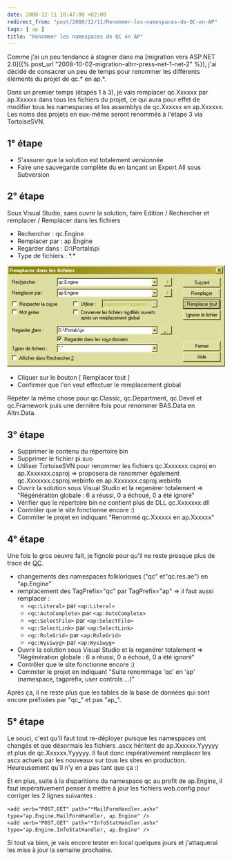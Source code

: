 ```yaml
---
date: 2008-12-11 18:47:00 +02:00
redirect_from: "post/2008/12/11/Renommer-les-namespaces-de-QC-en-AP"
tags: [ ap ]
title: "Renommer les namespaces de QC en AP"
---
```


Comme j'ai un peu tendance à stagner dans ma [migration vers ASP.NET 2.0]({% post_url "2008-10-02-migration-altrr-press-net-1-net-2" %}), j'ai décidé de consacrer un peu de temps
pour renommer les différents éléments du projet de qc.\* en ap.\*.

Dans un premier temps (étapes 1 à 3), je vais remplacer qc.Xxxxxx par
ap.Xxxxxx dans tous les fichiers du projet, ce qui aura pour effet de modifier
tous les namespaces et les assemblys de qc.Xxxxxx en ap.Xxxxxx. Les noms des
projets en eux-même seront renommés à l'étape 3 via TortoiseSVN.

## 1° étape

* S'assurer que la solution est totalement versionnée
* Faire une sauvegarde complète du en lançant un Export All sous
Subversion

## 2° étape

Sous Visual Studio, sans ouvrir la solution, faire Edition / Rechercher et
remplacer / Remplacer dans les fichiers

* Rechercher : qc.Engine
* Remplacer par : ap.Engine
* Regarder dans : D:\Portals\pi
* Type de fichiers : \*.\*

![](/public/2008/renommer-en-ap.png)

* Cliquer sur le bouton [ Remplacer tout ]
* Confirmer que l'on veut effectuer le remplacement global

Répéter la même chose pour qc.Classic, qc.Department, qc.Devel et
qc.Framework puis une dernière fois pour renommer BAS.Data en Altrr.Data.

## 3° étape

* Supprimer le contenu du répertoire bin
* Supprimer le fichier pi.suo
* Utiliser TortoiseSVN pour renommer les fichiers qc.Xxxxxxx.csproj en
ap.Xxxxxxx.csproj => proposera de renommer également
qc.Xxxxxxx.csproj.webinfo en ap.Xxxxxxx.csproj.webinfo
* Ouvrir la solution sous Visual Studio et la regenérer totalement =>
"Régénération globale : 6 a réussi, 0 a échoué, 0 a été ignoré"
* Vérifier que le répertoire bin ne contient plus de DLL qc.Xxxxxxx.dll
* Contrôler que le site fonctionne encore :)
* Commiter le projet en indiquant "Renommé qc.Xxxxxx en ap.Xxxxxx"

## 4° étape

Une fois le gros oeuvre fait, je fignole pour qu'il ne reste presque plus de
trace de [QC](/tags/qc/).

* changements des namespaces folkloriques ("qc" et"qc.res.ae") en
"ap.Engine"
* remplacement des TagPrefix="qc" par TagPrefix="ap" => il faut aussi
remplacer :
  - `<qc:Literal>` par `<ap:Literal>`
  - `<qc:AutoComplete>` par `<ap:AutoComplete>`
  - `<qc:SelectFile>` par `<ap:SelectFile>`
  - `<qc:SelectLink>` par `<ap:SelectLink>`
  - `<qc:RoleGrid>` par `<ap:RoleGrid>`
  - `<qc:Wysiwyg>` par `<ap:Wysiwyg>`
* Ouvrir la solution sous Visual Studio et la regenérer totalement =>
"Régénération globale : 6 a réussi, 0 a échoué, 0 a été ignoré"
* Contrôler que le site fonctionne encore :)
* Commiter le projet en indiquant "Suite renommage 'qc' en 'ap' (namespace,
tagprefix, user controls ...)"

Après ça, il ne reste plus que les tables de la base de données qui sont
encore préfixées par "qc_" et pas "ap_".

## 5° étape

Le souci, c'est qu'il faut tout re-déployer puisque les namespaces ont
changés et que désormais les fichiers .ascx héritent de ap.Xxxxxx.Yyyyyy et
plus de qc.Xxxxxx.Yyyyyy. Il faut donc impérativement remplacer les ascx
actuels par les nouveaux sur tous les sites en production. Heureusement qu'il
n'y en a pas tant que ça :)

Et en plus, suite à la disparitions du namespace qc au profit de ap.Engine,
il faut impérativement penser à mettre à jour les fichiers web.config pour
corriger les 2 lignes suivantes :

```
<add verb="POST,GET" path="*MailFormHandler.ashx" type="ap.Engine.MailFormHandler, ap.Engine" />
<add verb="POST,GET" path="*InfoStatHandler.ashx" type="ap.Engine.InfoStatHandler, ap.Engine" />
```

Si tout va bien, je vais encore tester en local quelques jours et
j'attaquerai les mise à jour la semaine prochaine.
